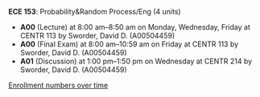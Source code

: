 **ECE 153**: Probability&Random Process/Eng (4 units)

- **A00** (Lecture) at 8:00 am–8:50 am on Monday, Wednesday, Friday at CENTR 113 by Sworder, David D. (A00504459)
- **A00** (Final Exam) at 8:00 am–10:59 am on Friday at CENTR 113 by Sworder, David D. (A00504459)
- **A01** (Discussion) at 1:00 pm–1:50 pm on Wednesday at CENTR 214 by Sworder, David D. (A00504459)

[Enrollment numbers over time](./ECE153.tsv)
